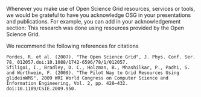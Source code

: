 [title]:- "Acknowledging Open Science Grid"

Whenever you make use of Open Science Grid resources, services or tools, we would be grateful to have you acknowledge OSG in your presentations and publications. For example, you can add in your acknowledgement section: This research was done using resources provided by the Open Science Grid. 

We recommend the following references for citations

    Pordes, R. et al. (2007). "The Open Science Grid", J. Phys. Conf. Ser. 78, 012057.doi:10.1088/1742-6596/78/1/012057.
    Sfiligoi, I., Bradley, D. C., Holzman, B., Mhashilkar, P., Padhi, S. and Wurthwein, F. (2009). "The Pilot Way to Grid Resources Using glideinWMS", 2009 WRI World Congress on Computer Science and Information Engineering, Vol. 2, pp. 428–432. doi:10.1109/CSIE.2009.950.
 
